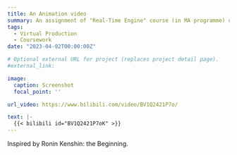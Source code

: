 ```yaml
---
title: An Animation video
summary: An assignment of "Real-Time Engine" course (in MA programme) using Unreal Engine 5.2.
tags:
  - Virtual Production
  - Coursework
date: "2023-04-02T00:00:00Z"

# Optional external URL for project (replaces project detail page).
#external_link: 

image:
  caption: Screenshot
  focal_point: ''

url_video: https://www.bilibili.com/video/BV1Q2421P7o/

text: |-
  {{< bilibili id="BV1Q2421P7oK" >}}
---
```

Inspired by Ronin Kenshin: the Beginning.